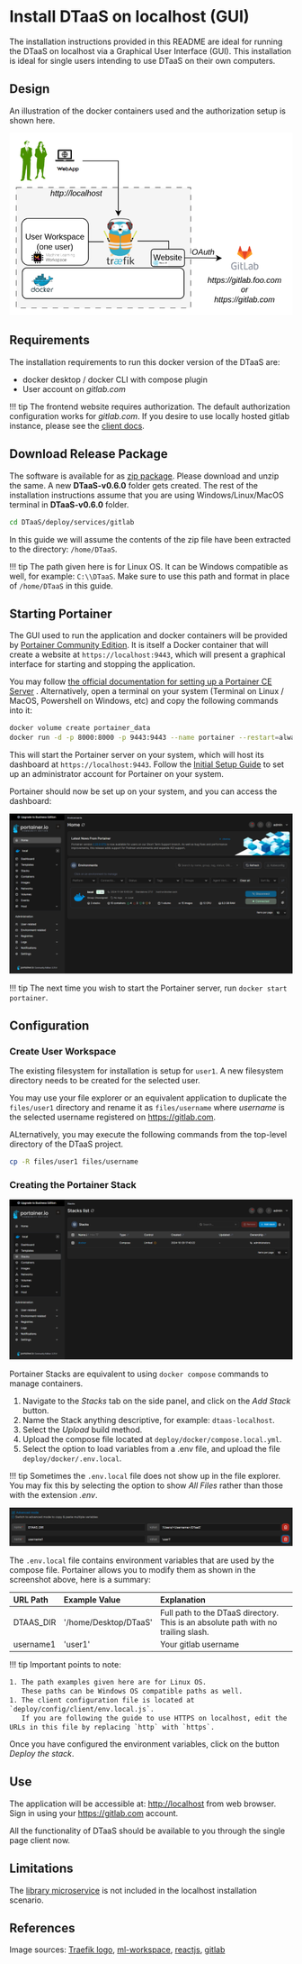 # Install DTaaS on localhost (GUI)

The installation instructions provided in this README are
ideal for running the DTaaS on localhost via a Graphical User
Interface (GUI).
This installation is ideal for single users intending to use
DTaaS on their own computers.

## Design

An illustration of the docker containers used and the authorization
setup is shown here.

![Traefik OAuth](../localhost.png)

## Requirements

The installation requirements to run this docker version of the DTaaS are:

- docker desktop / docker CLI with compose plugin
- User account on _gitlab.com_

<!-- markdownlint-disable MD046 -->
<!-- prettier-ignore -->
!!! tip
    The frontend website requires authorization.
    The default authorization configuration works for _gitlab.com_.
    If you desire to use locally hosted gitlab instance, please see
    the [client docs](../client/auth.md).
<!-- markdownlint-enable MD046 -->

## Download Release Package

The software is available for as
[zip package](https://github.com/INTO-CPS-Association/DTaaS/releases/download/v0.6.0/DTaaS-v0.6.0.zip).
Please download and unzip the same. A new **DTaaS-v0.6.0** folder gets created.
The rest of the installation instructions assume that you are using
Windows/Linux/MacOS terminal in **DTaaS-v0.6.0** folder.

```bash
cd DTaaS/deploy/services/gitlab
```

In this guide we will assume the contents of the zip file have been extracted
to the directory: `/home/DTaaS`.

!!! tip
    The path given here is for Linux OS.
       It can be Windows compatible as well, for example: `C:\\DTaaS`. Make
       sure to use this path and format in place of `/home/DTaaS` in this
       guide.

## Starting Portainer

The GUI used to run the application and docker containers will be provided by
[Portainer Community Edition](https://portainer.io). It is itself a Docker
container that will create a website at `https://localhost:9443`, which will
present a graphical interface for starting and stopping the application.

You may follow
[the official documentation for setting up a Portainer CE Server](https://docs.portainer.io/start/install-ce/server/docker)
. Alternatively, open a terminal on your system (Terminal on Linux / MacOS,
Powershell on Windows, etc) and copy the following commands into it:

```bash
docker volume create portainer_data
docker run -d -p 8000:8000 -p 9443:9443 --name portainer --restart=always -v /var/run/docker.sock:/var/run/docker.sock -v portainer_data:/data portainer/portainer-ce:2.21.4
```

This will start the Portainer server on your system, which will host its
dashboard at `https://localhost:9443`. Follow the
[Initial Setup Guide](https://docs.portainer.io/start/install-ce/server/setup)
to set up an administrator account for Portainer on your system.

Portainer should now be set up on your system, and you can access the dashboard:

![Portainer Admin Dashboard](./portainer_dashboard.png)

!!! tip
    The next time you wish to start the Portainer server, run
       `docker start portainer`.

## Configuration

### Create User Workspace

The existing filesystem for installation is setup for `user1`.
A new filesystem directory needs to be created for the selected user.

You may use your file explorer or an equivalent application to duplicate the
`files/user1` directory and rename it as `files/username` where _username_ is
the selected username registered on <https://gitlab.com>.

ALternatively, you may execute the following commands from the top-level
directory of the DTaaS project.

```bash
cp -R files/user1 files/username
```

### Creating the Portainer Stack

![Portainer Stacks](./portainer_stacks.png)

Portainer Stacks are equivalent to using `docker compose` commands to manage containers.

1. Navigate to the _Stacks_ tab on the side panel, and click on the _Add Stack_ button.
1. Name the Stack anything descriptive, for example: `dtaas-localhost`.
1. Select the _Upload_ build method.
1. Upload the compose file located at `deploy/docker/compose.local.yml`.
1. Select the option to load variables from a .env file, and upload the file `deploy/docker/.env.local`.

!!! tip
    Sometimes the `.env.local` file does not show up in the file explorer. You
    may fix this by selecting the option to show _All Files_ rather than those
    with the extension _.env_.

![Portainer ENV Editor](./portainer_env.PNG)

The `.env.local` file contains environment variables that are used by the
compose file. Portainer allows you to modify them as shown in the screenshot
above, here is a summary:

  | URL Path | Example Value | Explanation |
  |:------------|:---------------|:---------------|
  | DTAAS_DIR | '/home/Desktop/DTaaS' | Full path to the DTaaS directory. This is an absolute path with no trailing slash. |
  | username1 | 'user1' | Your gitlab username |

<!-- markdownlint-disable MD046 -->
<!-- prettier-ignore -->
!!! tip
    Important points to note:

    1. The path examples given here are for Linux OS.
       These paths can be Windows OS compatible paths as well.
    1. The client configuration file is located at `deploy/config/client/env.local.js`.
       If you are following the guide to use HTTPS on localhost, edit the URLs in this file by replacing `http` with `https`.
<!-- markdownlint-enable MD046 -->

Once you have configured the environment variables, click on the button
_Deploy the stack_.

## Use

The application will be accessible at:
<http://localhost> from web browser.
Sign in using your <https://gitlab.com> account.

All the functionality of DTaaS should be available to you
through the single page client now.

## Limitations

The [library microservice](../servers/lib/docker.md) is not
included in the localhost installation scenario.

## References

Image sources:
[Traefik logo](https://www.laub-home.de/wiki/Traefik_SSL_Reverse_Proxy_f%C3%BCr_Docker_Container),
[ml-workspace](https://github.com/ml-tooling/ml-workspace),
[reactjs](https://krify.co/about-reactjs/),
[gitlab](https://gitlab.com)
